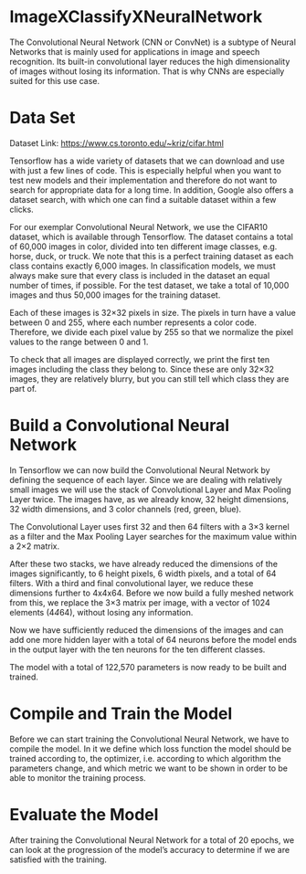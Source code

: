 # ImageXClassifyXNeuralNetwork

The Convolutional Neural Network (CNN or ConvNet) is a subtype of Neural Networks that is mainly used for applications in image and speech recognition. Its built-in convolutional layer reduces the high dimensionality of images without losing its information. That is why CNNs are especially suited for this use case.

# Data Set

Dataset Link: https://www.cs.toronto.edu/~kriz/cifar.html

Tensorflow has a wide variety of datasets that we can download and use with just a few lines of code. This is especially helpful when you want to test new models and their implementation and therefore do not want to search for appropriate data for a long time. In addition, Google also offers a dataset search, with which one can find a suitable dataset within a few clicks.

For our exemplar Convolutional Neural Network, we use the CIFAR10 dataset, which is available through Tensorflow. The dataset contains a total of 60,000 images in color, divided into ten different image classes, e.g. horse, duck, or truck. We note that this is a perfect training dataset as each class contains exactly 6,000 images. In classification models, we must always make sure that every class is included in the dataset an equal number of times, if possible. For the test dataset, we take a total of 10,000 images and thus 50,000 images for the training dataset.

Each of these images is 32×32 pixels in size. The pixels in turn have a value between 0 and 255, where each number represents a color code. Therefore, we divide each pixel value by 255 so that we normalize the pixel values to the range between 0 and 1.

To check that all images are displayed correctly, we print the first ten images including the class they belong to. Since these are only 32×32 images, they are relatively blurry, but you can still tell which class they are part of.

# Build a Convolutional Neural Network

In Tensorflow we can now build the Convolutional Neural Network by defining the sequence of each layer. Since we are dealing with relatively small images we will use the stack of Convolutional Layer and Max Pooling Layer twice. The images have, as we already know, 32 height dimensions, 32 width dimensions, and 3 color channels (red, green, blue).

The Convolutional Layer uses first 32 and then 64 filters with a 3×3 kernel as a filter and the Max Pooling Layer searches for the maximum value within a 2×2 matrix.

After these two stacks, we have already reduced the dimensions of the images significantly, to 6 height pixels, 6 width pixels, and a total of 64 filters. With a third and final convolutional layer, we reduce these dimensions further to 4x4x64. Before we now build a fully meshed network from this, we replace the 3×3 matrix per image, with a vector of 1024 elements (4*4*64), without losing any information.

Now we have sufficiently reduced the dimensions of the images and can add one more hidden layer with a total of 64 neurons before the model ends in the output layer with the ten neurons for the ten different classes.

The model with a total of 122,570 parameters is now ready to be built and trained.

# Compile and Train the Model
Before we can start training the Convolutional Neural Network, we have to compile the model. In it we define which loss function the model should be trained according to, the optimizer, i.e. according to which algorithm the parameters change, and which metric we want to be shown in order to be able to monitor the training process.

# Evaluate the Model
After training the Convolutional Neural Network for a total of 20 epochs, we can look at the progression of the model’s accuracy to determine if we are satisfied with the training.

